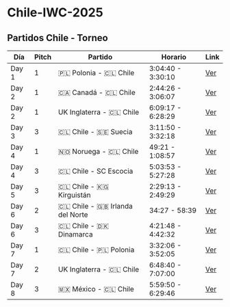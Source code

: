 # Chile-IWC-2025

## Partidos Chile - Torneo

| Día   | Pitch | Partido                                | Horario             | Link |
|-------|-------|----------------------------------------|---------------------|------|
| Day 1 | 1     | 🇵🇱 Polonia - 🇨🇱 Chile                 | 3:04:40 - 3:30:10   | [Ver](https://youtu.be/V03Gcp2TurQ?t=11076) |
| Day 2 | 1     | 🇨🇦 Canadá - 🇨🇱 Chile                  | 2:44:26 - 3:06:07   | [Ver](https://youtu.be/__2avJn-KEo&t=9868) |
| Day 2 | 1     | UK Inglaterra - 🇨🇱 Chile               | 6:09:17 - 6:28:29   | [Ver](https://youtu.be/__2avJn-KEo&t=22157) |
| Day 3 | 3     | 🇨🇱 Chile - 🇸🇪 Suecia                  | 3:11:50 - 3:32:18   | [Ver](https://youtu.be/y2x_iRLd680&t=11510) |
| Day 4 | 1     | 🇳🇴 Noruega - 🇨🇱 Chile                 | 49:21 - 1:08:57     | [Ver](https://youtu.be/ZBC_f2Txto0&t=2961) |
| Day 4 | 3     | 🇨🇱 Chile - SC Escocia                 | 5:03:53 - 5:27:28   | [Ver](https://youtu.be/PyJhBCwM-gc&t=18189) |
| Day 5 | 3     | 🇨🇱 Chile - 🇰🇬 Kirguistán              | 2:29:13 - 2:49:29   | [Ver](https://youtu.be/R9A0ylaDdPU&t=8949) |
| Day 6 | 2     | 🇨🇱 Chile - 🇬🇧 Irlanda del Norte       | 34:27 - 58:39       | [Ver](https://youtu.be/NeQDsmCi9ak&t=2068) |
| Day 6 | 3     | 🇨🇱 Chile - 🇩🇰 Dinamarca              | 4:21:48 - 4:42:32   | [Ver](https://youtu.be/PpbnkfEDJ58&t=15709) |
| Day 7 | 1     | 🇨🇱 Chile - 🇵🇱 Polonia                 | 3:32:06 - 3:52:05   | [Ver](https://youtu.be/1Y4WxcvhTtA&t=12724) |
| Day 7 | 2     | UK Inglaterra - 🇨🇱 Chile               | 6:48:40 - 7:07:00   | [Ver](https://youtu.be/2mXVnKJ3mLE&t=24520) |
| Day 8 | 3     | 🇲🇽 México - 🇨🇱 Chile                 | 5:59:50 - 6:29:46   | [Ver](https://youtu.be/k3lA1e9ORJI&t=21590) |
